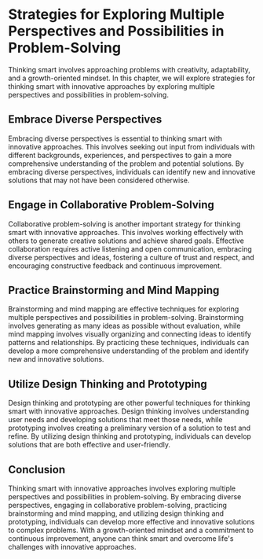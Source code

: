 # Strategies for Exploring Multiple Perspectives and Possibilities in Problem-Solving

Thinking smart involves approaching problems with creativity, adaptability, and a growth-oriented mindset. In this chapter, we will explore strategies for thinking smart with innovative approaches by exploring multiple perspectives and possibilities in problem-solving.

Embrace Diverse Perspectives
----------------------------

Embracing diverse perspectives is essential to thinking smart with innovative approaches. This involves seeking out input from individuals with different backgrounds, experiences, and perspectives to gain a more comprehensive understanding of the problem and potential solutions. By embracing diverse perspectives, individuals can identify new and innovative solutions that may not have been considered otherwise.

Engage in Collaborative Problem-Solving
---------------------------------------

Collaborative problem-solving is another important strategy for thinking smart with innovative approaches. This involves working effectively with others to generate creative solutions and achieve shared goals. Effective collaboration requires active listening and open communication, embracing diverse perspectives and ideas, fostering a culture of trust and respect, and encouraging constructive feedback and continuous improvement.

Practice Brainstorming and Mind Mapping
---------------------------------------

Brainstorming and mind mapping are effective techniques for exploring multiple perspectives and possibilities in problem-solving. Brainstorming involves generating as many ideas as possible without evaluation, while mind mapping involves visually organizing and connecting ideas to identify patterns and relationships. By practicing these techniques, individuals can develop a more comprehensive understanding of the problem and identify new and innovative solutions.

Utilize Design Thinking and Prototyping
---------------------------------------

Design thinking and prototyping are other powerful techniques for thinking smart with innovative approaches. Design thinking involves understanding user needs and developing solutions that meet those needs, while prototyping involves creating a preliminary version of a solution to test and refine. By utilizing design thinking and prototyping, individuals can develop solutions that are both effective and user-friendly.

Conclusion
----------

Thinking smart with innovative approaches involves exploring multiple perspectives and possibilities in problem-solving. By embracing diverse perspectives, engaging in collaborative problem-solving, practicing brainstorming and mind mapping, and utilizing design thinking and prototyping, individuals can develop more effective and innovative solutions to complex problems. With a growth-oriented mindset and a commitment to continuous improvement, anyone can think smart and overcome life's challenges with innovative approaches.

